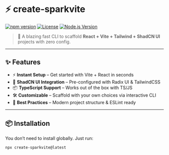 # ⚡ create-sparkvite

[![npm version](https://img.shields.io/npm/v/create-sparkvite?color=blue)](https://www.npmjs.com/package/create-sparkvite)
[![License](https://img.shields.io/npm/l/create-sparkvite)](./LICENSE)
[![Node.js Version](https://img.shields.io/node/v/create-sparkvite)](https://nodejs.org/)

> 🚀 A blazing fast CLI to scaffold **React + Vite + Tailwind + ShadCN UI** projects with zero config.

---

## ✨ Features
- ⚡ **Instant Setup** – Get started with Vite + React in seconds  
- 🎨 **ShadCN UI Integration** – Pre-configured with Radix UI & TailwindCSS  
- 📦 **TypeScript Support** – Works out of the box with TS/JS  
- 🛠 **Customizable** – Scaffold with your own choices via interactive CLI  
- 🔑 **Best Practices** – Modern project structure & ESLint ready  

---

## 📦 Installation

You don’t need to install globally. Just run:

```bash
npx create-sparkvite@latest
